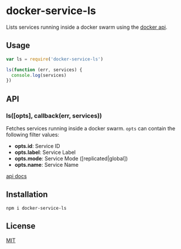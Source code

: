 # docker-service-ls
Lists services running inside a docker swarm using the [docker api](https://docs.docker.com/engine/api/v1.31/#operation/ServiceList).

## Usage
```js
var ls = require('docker-service-ls')

ls(function (err, services) {
  console.log(services)
})
```

## API
### ls([opts], callback(err, services))
Fetches services running inside a docker swarm.
`opts` can contain the following filter values:

- **opts.id**: Service ID
- **opts.label**: Service Label
- **opts.mode**: Service Mode ([replicated|global])
- **opts.name**: Service Name

[api docs](https://docs.docker.com/engine/api/v1.31/#operation/ServiceList)

## Installation
```
npm i docker-service-ls
```

## License
[MIT](https://tldrlegal.com/license/mit-license)
